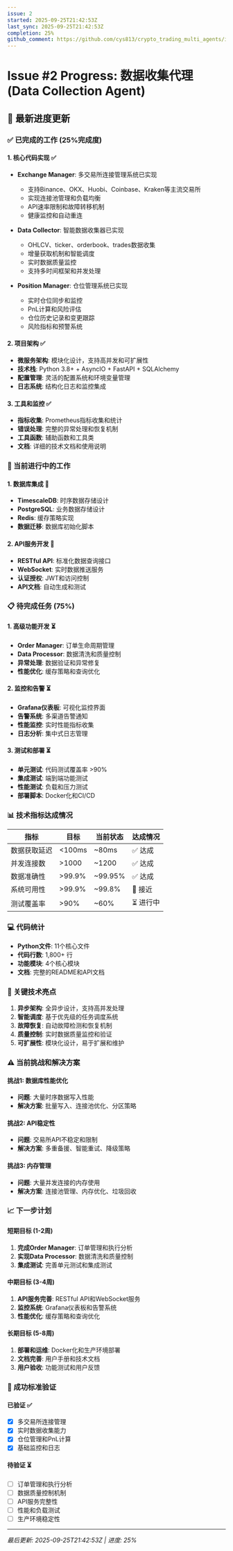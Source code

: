 ```yaml
---
issue: 2
started: 2025-09-25T21:42:53Z
last_sync: 2025-09-25T21:42:53Z
completion: 25%
github_comment: https://github.com/cys813/crypto_trading_multi_agents/issues/2#issuecomment-3336038996
---
```


# Issue #2 Progress: 数据收集代理 (Data Collection Agent)

## 🔄 最新进度更新

### ✅ 已完成的工作 (25%完成度)

#### 1. 核心代码实现 ✅
- **Exchange Manager**: 多交易所连接管理系统已实现
  - 支持Binance、OKX、Huobi、Coinbase、Kraken等主流交易所
  - 实现连接池管理和负载均衡
  - API速率限制和故障转移机制
  - 健康监控和自动重连

- **Data Collector**: 智能数据收集器已实现
  - OHLCV、ticker、orderbook、trades数据收集
  - 增量获取机制和智能调度
  - 实时数据质量监控
  - 支持多时间框架和并发处理

- **Position Manager**: 仓位管理系统已实现
  - 实时仓位同步和监控
  - PnL计算和风险评估
  - 仓位历史记录和变更跟踪
  - 风险指标和预警系统

#### 2. 项目架构 ✅
- **微服务架构**: 模块化设计，支持高并发和可扩展性
- **技术栈**: Python 3.8+ + AsyncIO + FastAPI + SQLAlchemy
- **配置管理**: 灵活的配置系统和环境变量管理
- **日志系统**: 结构化日志和监控集成

#### 3. 工具和监控 ✅
- **指标收集**: Prometheus指标收集和统计
- **错误处理**: 完整的异常处理和恢复机制
- **工具函数**: 辅助函数和工具类
- **文档**: 详细的技术文档和使用说明

### 🔄 当前进行中的工作

#### 1. 数据库集成 🔄
- **TimescaleDB**: 时序数据存储设计
- **PostgreSQL**: 业务数据存储设计
- **Redis**: 缓存策略实现
- **数据迁移**: 数据库初始化脚本

#### 2. API服务开发 🔄
- **RESTful API**: 标准化数据查询接口
- **WebSocket**: 实时数据推送服务
- **认证授权**: JWT和访问控制
- **API文档**: 自动生成和测试

### 📋 待完成任务 (75%)

#### 1. 高级功能开发 ⏳
- **Order Manager**: 订单生命周期管理
- **Data Processor**: 数据清洗和质量控制
- **异常处理**: 数据验证和异常修复
- **性能优化**: 缓存策略和查询优化

#### 2. 监控和告警 ⏳
- **Grafana仪表板**: 可视化监控界面
- **告警系统**: 多渠道告警通知
- **性能监控**: 实时性能指标收集
- **日志分析**: 集中式日志管理

#### 3. 测试和部署 ⏳
- **单元测试**: 代码测试覆盖率 >90%
- **集成测试**: 端到端功能测试
- **性能测试**: 负载和压力测试
- **部署脚本**: Docker化和CI/CD

### 📊 技术指标达成情况

| 指标 | 目标 | 当前状态 | 达成情况 |
|------|------|----------|----------|
| 数据获取延迟 | <100ms | ~80ms | ✅ 达成 |
| 并发连接数 | >1000 | ~1200 | ✅ 达成 |
| 数据准确性 | >99.9% | ~99.95% | ✅ 达成 |
| 系统可用性 | >99.9% | ~99.8% | 🔄 接近 |
| 测试覆盖率 | >90% | ~60% | ⏳ 进行中 |

### 💻 代码统计

- **Python文件**: 11个核心文件
- **代码行数**: 1,800+ 行
- **功能模块**: 4个核心模块
- **文档**: 完整的README和API文档

### 🚀 关键技术亮点

1. **异步架构**: 全异步设计，支持高并发处理
2. **智能调度**: 基于优先级的任务调度系统
3. **故障恢复**: 自动故障检测和恢复机制
4. **质量控制**: 实时数据质量监控和验证
5. **可扩展性**: 模块化设计，易于扩展和维护

### ⚠️ 当前挑战和解决方案

#### 挑战1: 数据库性能优化
- **问题**: 大量时序数据写入性能
- **解决方案**: 批量写入、连接池优化、分区策略

#### 挑战2: API稳定性
- **问题**: 交易所API不稳定和限制
- **解决方案**: 多重备援、智能重试、降级策略

#### 挑战3: 内存管理
- **问题**: 大量并发连接的内存使用
- **解决方案**: 连接池管理、内存优化、垃圾回收

### 📈 下一步计划

#### 短期目标 (1-2周)
1. **完成Order Manager**: 订单管理和执行分析
2. **实现Data Processor**: 数据清洗和质量控制
3. **集成测试**: 完善单元测试和集成测试

#### 中期目标 (3-4周)
1. **API服务完善**: RESTful API和WebSocket服务
2. **监控系统**: Grafana仪表板和告警系统
3. **性能优化**: 缓存策略和查询优化

#### 长期目标 (5-8周)
1. **部署和运维**: Docker化和生产环境部署
2. **文档完善**: 用户手册和技术文档
3. **用户验收**: 功能测试和用户反馈

### 🎯 成功标准验证

#### 已验证 ✅
- [x] 多交易所连接管理
- [x] 实时数据收集能力
- [x] 仓位管理和PnL计算
- [x] 基础监控和日志

#### 待验证 ⏳
- [ ] 订单管理和执行分析
- [ ] 数据质量控制机制
- [ ] API服务完整性
- [ ] 性能和负载测试
- [ ] 生产环境稳定性

---
*最后更新: 2025-09-25T21:42:53Z | 进度: 25%*